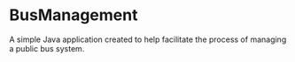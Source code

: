 # BusManagement
A simple Java application created to help facilitate the process of managing a public bus system.
